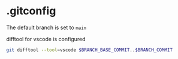 # .gitconfig
The default branch is set to `main` 

difftool for vscode is configured
```sh
git difftool --tool=vscode $BRANCH_BASE_COMMIT..$BRANCH_COMMIT  
```